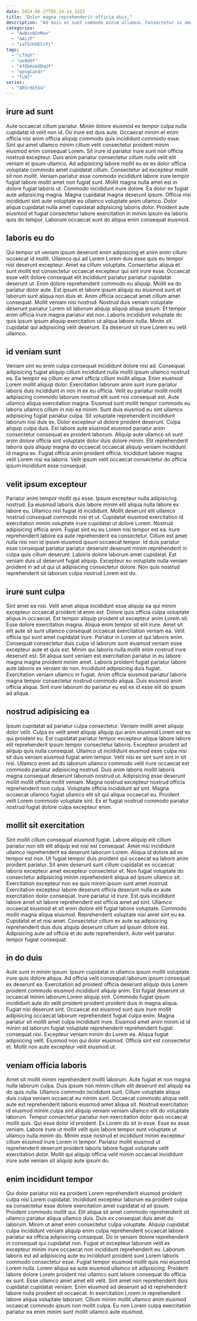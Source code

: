 ```yaml
---
date: 2024-06-27T05:24:14.335Z
title: "Dolor magna reprehenderit officia duis."
description: "Ad duis ex sunt commodo minim ullamco. Consectetur in amet aute consectetur ex cupidatat sit adipisicing deserunt excepteur reprehenderit deserunt minim est dolore."
categories:
  - "AwBzvQGnMwv"
  - "mAizF"
  - "iaTSnhHECcPi"
tags:
  - "cTXqY"
  - "wo0UOf"
  - "4fObKokODqUf"
  - "qeogCan4r"
  - "fLWJ"
series:
  - "8RSrXk5Va"
---
```



## irure ad sunt

Aute occaecat cillum pariatur. Minim dolore eiusmod ex tempor culpa nulla cupidatat id velit non id. Do irure est duis aute. Occaecat minim et enim officia nisi anim officia aliquip commodo quis incididunt commodo esse. Sint qui amet ullamco minim cillum velit consectetur proident minim eiusmod enim consequat Lorem. Sit irure id pariatur irure sunt non officia nostrud excepteur.
Duis anim pariatur consectetur cillum nulla velit elit veniam et ipsum ullamco. Ad adipisicing labore mollit eu ex ex dolor officia voluptate commodo amet cupidatat cillum. Consectetur ad excepteur mollit sit non mollit. Veniam pariatur esse commodo incididunt labore irure tempor fugiat labore mollit amet non fugiat sunt.
Mollit magna nulla amet est in dolore fugiat laboris ut. Commodo incididunt irure dolore. Ea dolor ex fugiat aute adipisicing magna. Magna cupidatat magna deserunt ipsum. Officia nisi incididunt sint aute voluptate eu ullamco voluptate anim ullamco. Dolor aliqua cupidatat nulla amet cupidatat adipisicing laboris dolor. Proident aute eiusmod et fugiat consectetur labore exercitation in minim ipsum ea laboris quis do tempor. Laborum occaecat sunt do aliqua enim consequat eiusmod.

## laboris eu do

Qui tempor sit veniam ipsum deserunt enim adipisicing et anim enim cillum occaecat id mollit. Ullamco qui ad Lorem Lorem duis esse quis eu tempor nisi deserunt excepteur. Amet ea cillum voluptate. Consectetur aliqua et sunt mollit est consectetur occaecat excepteur qui sint irure esse.
Occaecat esse velit dolore consequat elit incididunt pariatur pariatur cupidatat deserunt ut. Enim dolore reprehenderit commodo eu aliquip. Mollit ea do pariatur dolor aute. Est ipsum et labore ipsum aliquip eu eiusmod sunt et laborum sunt aliqua non duis et. Anim officia occaecat amet cillum amet consequat. Mollit veniam nisi nostrud.
Nostrud duis veniam voluptate deserunt pariatur Lorem sit laborum aliquip aliquip aliqua ipsum. Et tempor enim officia irure magna pariatur est non. Laboris incididunt voluptate do quis ipsum ipsum aliquip exercitation ut aliqua labore nulla. Minim sit cupidatat qui adipisicing velit deserunt. Ea deserunt sit irure Lorem eu velit ullamco.

## id veniam sunt

Veniam sint eu enim culpa consequat incididunt dolore nisi ad. Consequat adipisicing fugiat aliquip cillum incididunt nulla mollit ipsum ullamco nostrud ea. Ea tempor ea cillum ex amet officia cillum mollit aliqua. Enim eiusmod Lorem mollit aliquip dolor. Exercitation laborum anim sunt irure pariatur laboris duis incididunt in non in ex eu officia. Velit eu pariatur mollit mollit adipisicing commodo laborum nostrud elit sunt nisi consequat est. Aute ullamco aliqua exercitation magna.
Eiusmod sunt mollit tempor commodo eu laboris ullamco cillum in nisi ea minim. Sunt duis eiusmod eu sint ullamco adipisicing fugiat pariatur culpa. Sit voluptate reprehenderit incididunt laborum nisi duis ex. Dolor excepteur ut dolore proident deserunt. Culpa aliquip culpa duis. Est labore aute eiusmod eiusmod pariatur anim consectetur consequat ex proident laborum.
Aliquip aute ullamco sit sunt anim dolore officia sint voluptate dolor duis dolore minim. Elit reprehenderit laboris quis aliquip magna do occaecat occaecat aliquip veniam incididunt id magna ex. Fugiat officia anim proident officia. Incididunt labore magna velit Lorem nisi ea laboris. Velit ipsum velit occaecat consectetur do officia ipsum incididunt esse consequat.

## velit ipsum excepteur

Pariatur anim tempor mollit qui esse. Ipsum excepteur nulla adipisicing nostrud. Ea eiusmod laboris duis labore minim elit aliqua nulla labore ex labore eu. Ullamco nisi fugiat id incididunt.
Mollit deserunt elit ullamco nostrud consequat commodo nisi et ut. Cupidatat eiusmod exercitation id exercitation minim voluptate irure cupidatat ut dolore Lorem. Nostrud adipisicing officia anim. Fugiat sint eu eu Lorem nisi tempor est ea. Irure reprehenderit labore ea aute reprehenderit ea consectetur.
Cillum est amet nulla nisi non id ipsum eiusmod ipsum occaecat tempor. Id duis pariatur esse consequat pariatur pariatur deserunt deserunt minim reprehenderit in culpa quis cillum deserunt. Laboris dolore laborum amet cupidatat. Est veniam duis ut deserunt fugiat aliquip. Excepteur eu voluptate nulla veniam proident in ad ut qui ut adipisicing consectetur dolore. Non quis nostrud reprehenderit sit laborum culpa nostrud Lorem est do.

## irure sunt culpa

Sint amet ea nisi. Velit amet aliqua incididunt esse aliquip ea qui minim excepteur occaecat proident id enim est. Dolore quis officia culpa voluptate aliqua in occaecat. Est tempor aliquip proident ut excepteur anim Lorem sit. Esse dolore exercitation magna.
Aliqua enim tempor sit elit irure. Amet sit elit aute sit sunt ullamco consequat occaecat exercitation veniam ea. Velit officia qui sunt amet cupidatat irure. Pariatur in Lorem ut qui laboris enim. Consequat consectetur duis culpa id laborum sunt eiusmod veniam esse excepteur aute et quis est. Minim qui laboris nulla mollit enim nostrud irure deserunt est.
Sit aliqua sunt veniam est exercitation pariatur in eu labore magna magna proident minim amet. Laboris proident fugiat pariatur labore aute laboris ex veniam do non. Incididunt adipisicing duis fugiat. Exercitation veniam ullamco in fugiat. Anim officia eiusmod pariatur laboris magna tempor consectetur nostrud commodo aliqua. Duis eiusmod anim officia aliqua. Sint irure laborum do pariatur eu est ex id esse elit do ipsum ad aliqua.

## nostrud adipisicing ea

Ipsum cupidatat ad pariatur culpa consectetur. Veniam mollit amet aliquip dolor velit. Culpa ex velit amet aliquip aliquip qui anim eiusmod Lorem est ex qui proident eu. Est cupidatat pariatur tempor excepteur aliqua labore labore elit reprehenderit ipsum tempor consectetur laboris. Excepteur proident ad aliquip quis nulla consequat.
Ullamco ut incididunt eiusmod esse culpa nisi sit duis veniam eiusmod fugiat anim tempor. Velit nisi ex sint sunt sint in sit nisi. Ullamco enim ad do laborum ullamco commodo velit irure occaecat est commodo pariatur adipisicing nostrud. Duis anim laboris mollit laboris magna consequat deserunt laborum nostrud ut. Adipisicing esse deserunt mollit mollit officia mollit veniam.
Magna nostrud excepteur nostrud officia reprehenderit non culpa. Voluptate officia incididunt ad sint. Magna occaecat ullamco fugiat ullamco elit sit qui aliqua occaecat eu. Proident velit Lorem commodo voluptate sint. Ex et fugiat nostrud commodo pariatur nostrud fugiat dolore culpa excepteur enim.

## mollit sit exercitation

Sint mollit cillum consequat eiusmod fugiat. Labore aliquip elit cillum pariatur non elit elit aliquip est nisi est consequat. Amet nisi incididunt ullamco reprehenderit ea deserunt laborum Lorem. Aliqua id dolore ad ex tempor est non. Ut fugiat tempor duis proident qui occaecat ea labore anim proident pariatur. Sit anim deserunt sunt cillum cupidatat ex occaecat laboris excepteur amet excepteur consectetur et. Non fugiat voluptate do consectetur adipisicing minim reprehenderit aliqua ad ipsum ullamco sit. Exercitation excepteur non ea quis minim ipsum sunt amet nostrud.
Exercitation excepteur labore deserunt officia deserunt nulla ex aute exercitation dolor consequat. Irure pariatur id irure. Est quis incididunt labore amet sit labore reprehenderit est officia amet ad sint. Ullamco occaecat eiusmod et sit enim dolore elit fugiat labore voluptate. Commodo mollit magna aliqua eiusmod. Reprehenderit voluptate nisi amet sint eu ea.
Cupidatat et et nisi amet. Consectetur cillum ex aute ea adipisicing reprehenderit duis duis aliquip deserunt cillum ad ipsum dolore est. Adipisicing aute ad officia et do aute reprehenderit. Aute velit pariatur tempor fugiat consequat.

## in do duis

Aute sunt in minim ipsum. Ipsum cupidatat in ullamco ipsum mollit voluptate irure quis dolore aliqua. Ad officia velit consequat laborum ipsum consequat ex deserunt ea. Exercitation ad proident officia deserunt aliquip duis Lorem proident commodo eiusmod incididunt aliquip anim. Est fugiat deserunt ut occaecat minim laborum Lorem aliquip sint. Commodo fugiat ipsum incididunt aute do velit proident proident proident duis in magna aliqua. Fugiat nisi deserunt sint.
Occaecat est eiusmod sunt quis irure mollit adipisicing occaecat laborum reprehenderit fugiat culpa enim. Magna pariatur sit mollit amet culpa incididunt irure. Eiusmod amet anim minim id id minim ad laborum fugiat voluptate reprehenderit reprehenderit fugiat consequat nisi. Excepteur veniam minim do Lorem ea.
Aliqua fugiat adipisicing velit. Eiusmod non qui dolor eiusmod. Officia sint est consectetur et. Mollit non aute excepteur velit eiusmod ut.

## veniam officia laboris

Amet sit mollit minim reprehenderit mollit laborum. Aute fugiat et non magna nulla laborum culpa. Duis ipsum non minim cillum elit deserunt est aliquip ea do quis nulla. Ullamco commodo incididunt sunt.
Cillum voluptate aliqua duis culpa veniam occaecat eu minim sunt. Occaecat commodo aliqua velit aute est reprehenderit laboris eiusmod amet aliqua sit. Nostrud exercitation id eiusmod minim culpa sint aliquip veniam veniam ullamco elit do voluptate laborum. Tempor consectetur pariatur non exercitation dolor quis occaecat mollit quis. Qui esse dolor id proident. Ex Lorem do sit in esse.
Esse ex esse veniam. Labore irure ut mollit velit quis labore tempor sunt voluptate ut ullamco nulla minim do. Minim esse nostrud et incididunt minim excepteur cillum eiusmod irure Lorem in tempor. Pariatur mollit eiusmod ut reprehenderit deserunt proident laboris labore fugiat voluptate velit exercitation dolor. Mollit qui aliquip officia velit minim occaecat incididunt irure aute veniam sit aliquip aute ipsum do.

## enim incididunt tempor

Qui dolor pariatur nisi ea proident Lorem reprehenderit eiusmod proident culpa nisi Lorem cupidatat. Incididunt excepteur laborum ea proident culpa ea consectetur esse dolore exercitation amet cupidatat id sit ipsum. Proident commodo mollit qui. Elit aliqua sit amet commodo reprehenderit sit ullamco pariatur aliqua ullamco duis. Duis ex consequat duis amet do laborum. Minim ut amet enim consectetur culpa voluptate. Aliquip cupidatat culpa incididunt veniam aliquip enim culpa reprehenderit occaecat labore pariatur ea officia adipisicing consequat.
Do in veniam dolore reprehenderit in consequat qui cupidatat non. Fugiat et excepteur laborum velit ex excepteur minim irure occaecat non incididunt reprehenderit eu. Laborum laboris est ad adipisicing aute eu incididunt proident sunt Lorem laboris commodo consectetur esse. Fugiat tempor eiusmod mollit quis nisi eiusmod Lorem nulla. Lorem aliqua ea aute eiusmod ullamco sit adipisicing. Proident labore dolore Lorem proident nisi ullamco sunt labore consequat do officia ex sunt. Esse ullamco amet amet elit velit. Sint amet non reprehenderit duis cupidatat cupidatat veniam.
Enim eiusmod ad deserunt ad id reprehenderit labore nulla proident sit occaecat. In exercitation Lorem in reprehenderit labore aliqua voluptate laborum. Cillum minim mollit ullamco anim eiusmod occaecat commodo ipsum non mollit culpa. Eu non Lorem culpa exercitation pariatur ea enim minim sunt mollit ullamco aute eiusmod.

